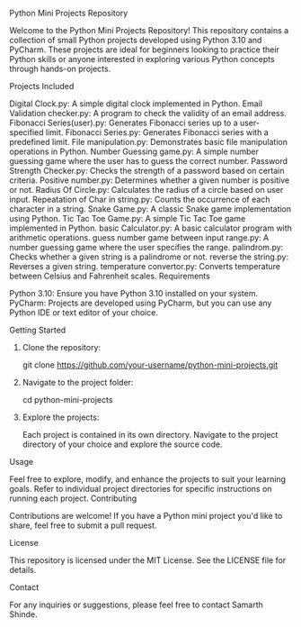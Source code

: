   Python Mini Projects Repository

Welcome to the Python Mini Projects Repository! This repository contains a collection of small Python projects developed using Python 3.10 and PyCharm. These projects are ideal for beginners looking to practice their Python skills or anyone interested in exploring various Python concepts through hands-on projects.

Projects Included

Digital Clock.py: A simple digital clock implemented in Python.
Email Validation checker.py: A program to check the validity of an email address.
Fibonacci Series(user).py: Generates Fibonacci series up to a user-specified limit.
Fibonacci Series.py: Generates Fibonacci series with a predefined limit.
File manipulation.py: Demonstrates basic file manipulation operations in Python.
Number Guessing game.py: A simple number guessing game where the user has to guess the correct number.
Password Strength Checker.py: Checks the strength of a password based on certain criteria.
Positive number.py: Determines whether a given number is positive or not.
Radius Of Circle.py: Calculates the radius of a circle based on user input.
Repeatation of Char in string.py: Counts the occurrence of each character in a string.
Snake Game.py: A classic Snake game implementation using Python.
Tic Tac Toe Game.py: A simple Tic Tac Toe game implemented in Python.
basic Calculator.py: A basic calculator program with arithmetic operations.
guess number game between input range.py: A number guessing game where the user specifies the range.
palindrom.py: Checks whether a given string is a palindrome or not.
reverse the string.py: Reverses a given string.
temperature convertor.py: Converts temperature between Celsius and Fahrenheit scales.
Requirements

Python 3.10: Ensure you have Python 3.10 installed on your system.
PyCharm: Projects are developed using PyCharm, but you can use any Python IDE or text editor of your choice.

Getting Started

1. Clone the repository:
   
	git clone https://github.com/your-username/python-mini-projects.git

2. Navigate to the project folder:

	cd python-mini-projects

3. Explore the projects:
	
 	Each project is contained in its own directory. Navigate to the project directory of your choice and explore the source code.

Usage

Feel free to explore, modify, and enhance the projects to suit your learning goals.
Refer to individual project directories for specific instructions on running each project.
Contributing

Contributions are welcome! If you have a Python mini project you'd like to share, feel free to submit a pull request.

License

This repository is licensed under the MIT License. See the LICENSE file for details.

Contact

For any inquiries or suggestions, please feel free to contact Samarth Shinde.




